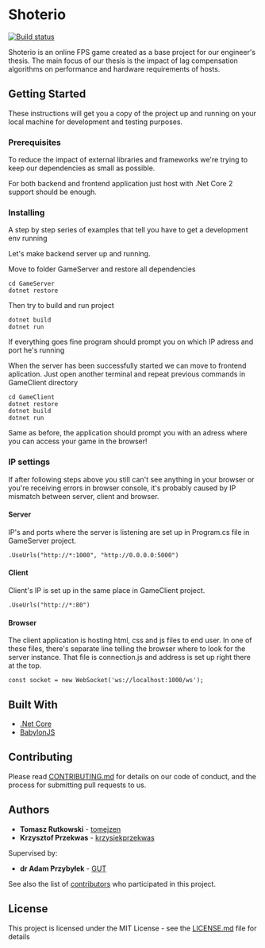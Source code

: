 # Shoterio
[![Build status](https://ci.appveyor.com/api/projects/status/77uw8begc1kj6kf7?svg=true)](https://ci.appveyor.com/project/krzysiekprzekwas/online-shooter-38ynl)

Shoterio is an online FPS game created as a base project for our engineer's thesis. The main focus of our thesis is the impact of lag compensation algorithms on  performance and hardware requirements of hosts.

## Getting Started

These instructions will get you a copy of the project up and running on your local machine for development and testing purposes. 

### Prerequisites

To reduce the impact of external libraries and frameworks we're trying to keep our dependencies as small as possible.

For both backend and frontend application just host with .Net Core 2 support should be enough.

### Installing

A step by step series of examples that tell you have to get a development env running

Let's make backend server up and running. 

Move to folder GameServer and restore all dependencies 

```
cd GameServer
dotnet restore
```
Then try to build and run project

```
dotnet build
dotnet run
```

If everything goes fine program should prompt you on which IP adress and port he's running

When the server has been successfully started we can move to frontend aplication. Just open another terminal and repeat previous commands in GameClient directory

```
cd GameClient
dotnet restore
dotnet build
dotnet run
```

Same as before, the application should prompt you with an adress where you can access your game in the browser!

### IP settings

If after following steps above you still can't see anything in your browser or you're receiving errors in browser console, it's probably caused by IP mismatch between server, client and browser.

#### Server

IP's and ports where the server is listening are set up in Program.cs file in GameServer project.
```
.UseUrls("http://*:1000", "http://0.0.0.0:5000")                
```
#### Client

Client's IP is set up in the same place in GameClient project.
```
.UseUrls("http://*:80")               
```

#### Browser

The client application is hosting html, css and js files to end user. In one of these files, there's separate line telling the browser where to look for the server instance. That file is connection.js and address is set up right there at the top.
```
const socket = new WebSocket('ws://localhost:1000/ws');            
```

## Built With

* [.Net Core](https://www.microsoft.com/net/download/windows)
* [BabylonJS](https://www.babylonjs.com/)

## Contributing

Please read [CONTRIBUTING.md](https://gist.github.com/PurpleBooth/b24679402957c63ec426) for details on our code of conduct, and the process for submitting pull requests to us.

## Authors

* **Tomasz Rutkowski** - [tomejzen](https://github.com/tomejzen)
* **Krzysztof Przekwas** - [krzysiekprzekwas](https://github.com/krzysiekprzekwas)

Supervised by:

* **dr Adam Przybyłek** - [GUT](https://pg.edu.pl/c2f8068c38_adam.przybylek)

See also the list of [contributors](https://github.com/your/project/contributors) who participated in this project.

## License

This project is licensed under the MIT License - see the [LICENSE.md](LICENSE.md) file for details
